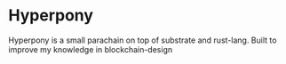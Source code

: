 # Hyperpony

Hyperpony is a small parachain on top of substrate and rust-lang. Built to improve my knowledge in blockchain-design
